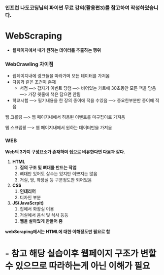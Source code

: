 ### 인프런 나도코딩님의 파이썬 무료 강의(활용편3)를 참고하여 작성하였습니다.

# WebScraping

- **웹페이지에서 내가 원하는 데이터를 추출하는 행위**

### WebCrawling 차이점

- 웹페이지내에 링크들을 따라가며 모든 데이터를 가져옴
- 다음과 같은 조건이 존재
    - 서점 —> 갑자기 이벤트 당첨 —> 비어있는 카트에 30초동안 모든 책을 담음 —> 가장 윗줄에 책은 담으면 안됨
- 학교시험 —> 필기내용을 한 장의 종이에 적을 수있음 —> 중요한부분만 종이에 적음

웹 크롤링 —> 웹 페이지내에서 허용된 이벤트를 마구잡이로 가져옴

웹 스크랩핑 —> 웹 페이지내에서 원하는 데이터만을 가져옴

### **WEB**

**Web의 3가지 구성요소가 존재하며 집으로 비유한다면 다음과 같다.**

1. **HTML**
    1. **집의 구조 및 뼈대를 만드는 작업** 
    2. 뼈대만 있어도 살수는 있지만 이쁘지는 않음
    3. 거실, 방, 화장실 등 구분정도만 되어있음
2. **CSS**
    1. **인테리어**
    2. 디자인 부분
3. **JS(JavaScrpit)**
    1. 집에서 화장실 이용
    2. 거실에서 음식 및 식사 등등
    3. **웹을 살아있게 만들어 줌**

**webScraping에서는 HTML에 대한 이해정도만 필요로 함**

# - 참고 해당 실습이후 웹페이지 구조가 변할 수 있으므로 따라하는게 아닌 이해가 필요